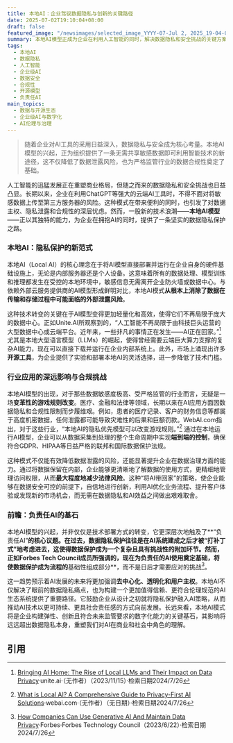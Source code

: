 ```yaml
---
title: 本地AI：企业驾驭数据隐私与创新的关键路径
date: 2025-07-02T19:10:04+08:00
draft: false
featured_image: "/newsimages/selected_image_YYYY-07-Jul 2, 2025_19-04-05-905.jpg"
summary: 本地AI模型正成为企业在利用人工智能的同时，解决数据隐私和安全挑战的关键方案。通过在本地运行AI模型，企业可以确保敏感数据无需上传至云端，从而大幅降低泄露风险并满足严格的行业合规要求。这不仅推动了负责任的AI应用，也为医疗、金融等数据敏感行业提供了前所未有的创新机遇。
tags: 
  - 本地AI
  - 数据隐私
  - 人工智能
  - 企业级AI
  - 数据安全
  - 合规性
  - 开源模型
  - 负责任AI
main_topics: 
  - 数据与开源生态
  - 企业级AI与数字化
  - AI伦理与治理
---
```


> 随着企业对AI工具的采用日益深入，数据隐私与安全成为核心考量。本地AI模型的兴起，正为组织提供了一条无需共享敏感数据即可利用智能技术的新途径，这不仅降低了数据泄露风险，也为严格监管行业的数据合规性奠定了基础。

人工智能的迅猛发展正在重塑商业格局，但随之而来的数据隐私和安全挑战也日益凸显。长期以来，企业在利用ChatGPT等强大的云端AI工具时，不得不面对将敏感数据上传至第三方服务器的风险。这种模式在带来便利的同时，也引发了对数据主权、隐私泄露和合规性的深层忧虑。然而，一股新的技术浪潮——**本地AI模型**——正以其独特的能力，为企业在拥抱AI的同时，提供了一条坚实的数据隐私保护之路。

### 本地AI：隐私保护的新范式

本地AI（Local AI）的核心理念在于将AI模型直接部署并运行在企业自身的硬件基础设施上，无论是内部服务器还是个人设备。这意味着所有的数据处理、模型训练和推理都发生在受控的本地环境中，敏感信息无需离开企业防火墙或数据中心。与依赖外部云服务提供商的AI模型形成鲜明对比，本地AI模式**从根本上消除了数据在传输和存储过程中可能面临的外部泄露风险**。

这种技术转变的关键在于AI模型变得更加轻量化和高效，使得它们不再局限于庞大的数据中心。正如Unite.AI所观察到的，“人工智能不再局限于由科技巨头运营的大型数据中心或云端平台。近年来，一些非凡的事情正在发生——AI正在回家。”[^4] 尤其是本地大型语言模型（LLMs）的崛起，使得曾经需要云端巨大算力支撑的复杂AI能力，现在可以直接下载并运行在企业内部系统上。此外，市场上涌现出许多**开源工具**，为企业提供了实验和部署本地AI的灵活选择，进一步降低了技术门槛。

### 行业应用的深远影响与合规挑战

本地AI模型的出现，对于那些数据敏感度极高、受严格监管的行业而言，无疑是一场**变革性的游戏规则改变**。医疗、金融和法律等领域，长期以来在AI应用方面因数据隐私和合规性限制而步履维艰。例如，患者的医疗记录、客户的财务信息等都属于高度机密数据，任何泄露都可能导致灾难性的后果和巨额罚款。WebAI.com指出，对于这些行业，“本地AI的隐私优先模型可以改变游戏规则。”[^3] 通过在本地运行AI模型，企业可以从数据采集到处理的整个生命周期中实现**端到端的控制**，确保符合GDPR、HIPAA等日益严格的联邦和国际数据保护法规。

这种模式不仅能有效降低数据泄露的风险，还能显著提升企业在数据治理方面的能力。通过将数据保留在内部，企业能够更清晰地了解数据的使用方式，更精细地管理访问权限，从而**最大程度地减少法律风险**。这种“将AI带回家”的策略，使企业能够在数据安全可控的前提下，自信地进行创新，利用AI优化业务流程、提升客户体验或发现新的市场机会，而无需在数据隐私和AI效益之间做出艰难取舍。

### 前瞻：负责任AI的基石

本地AI模型的兴起，并非仅仅是技术部署方式的转变，它更深层次地触及了**“负责任AI”**的核心议题。在过去，数据隐私保护往往是在AI系统建成之后才被“打补丁式”地考虑进去，这使得数据保护成为一个复杂且具有挑战性的附加环节。然而，正如Forbes Tech Council成员所强调的，现在为负责任的AI使用奠定基础，将使数据保护成为流程的**基础性组成部分**，而不是日后才需要应对的挑战[^5]。

这一趋势预示着AI发展的未来将更加强调**去中心化、透明化和用户主权**。本地AI不仅解决了眼前的数据隐私痛点，也为构建一个更加值得信赖、更符合伦理规范的AI生态系统提供了重要路径。它鼓励企业从设计之初就将隐私保护融入AI策略，从而推动AI技术以更可持续、更具社会责任感的方式向前发展。长远来看，本地AI模式将是企业构建弹性、创新且符合未来监管要求的数字化能力的关键基石，其影响将远远超出数据隐私本身，重塑我们对AI在商业和社会中角色的理解。

## 引用
[^1]: [How businesses can use local AI models to improve data privacy](https://www.artificialintelligence-news.com/news/how-businesses-can-use-local-ai-models-to-improve-data-privacy/)·AI News·（2023/11/27）·检索日期2024/7/26
[^2]: [The Power of Local AI: Practical AI for Business](https://aithority.com/machine-learning/the-power-of-local-ai-a-new-path-to-accessible-practical-ai-for-business/)·aithority.com·（无作者）（2024/2/15）·检索日期2024/7/26
[^3]: [What is Local AI? A Comprehensive Guide to Privacy-First AI Solutions](https://www.webai.com/blog/what-is-local-ai)·webai.com·（无作者）（无日期）·检索日期2024/7/26
[^4]: [Bringing AI Home: The Rise of Local LLMs and Their Impact on Data Privacy](https://www.unite.ai/bringing-ai-home-the-rise-of-local-llms-and-their-impact-on-data-privacy/)·unite.ai·（无作者）（2023/11/15）·检索日期2024/7/26
[^5]: [How Companies Can Use Generative AI And Maintain Data Privacy](https://www.forbes.com/councils/forbestechcouncil/2023/06/22/how-companies-can-use-generative-ai-and-maintain-data-privacy/)·Forbes·Forbes Technology Council（2023/6/22）·检索日期2024/7/26
